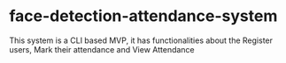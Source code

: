# face-detection-attendance-system
This system is a CLI based MVP, it has functionalities about the Register users, Mark their attendance and View Attendance
